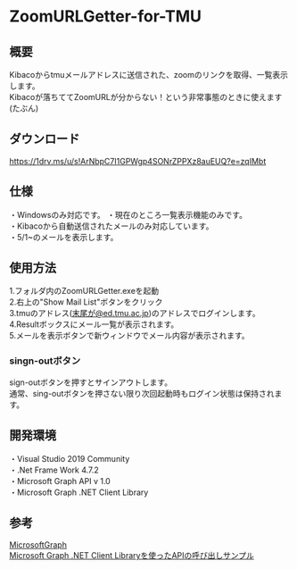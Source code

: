 # ZoomURLGetter-for-TMU
## 概要
Kibacoからtmuメールアドレスに送信された、zoomのリンクを取得、一覧表示します。  
Kibacoが落ちててZoomURLが分からない！という非常事態のときに使えます(たぶん)
## ダウンロード
https://1drv.ms/u/s!ArNbpC7I1GPWgp4SONrZPPXz8auEUQ?e=zqIMbt

## 仕様
・Windowsのみ対応です。
・現在のところ一覧表示機能のみです。  
・Kibacoから自動送信されたメールのみ対応しています。　　  
・5/1~のメールを表示します。  
## 使用方法
1.フォルダ内のZoomURLGetter.exeを起動  
2.右上の"Show Mail List"ボタンをクリック  
3.tmuのアドレス(末尾が@ed.tmu.ac.jp)のアドレスでログインします。  
4.Resultボックスにメール一覧が表示されます。  
5.メールを表示ボタンで新ウィンドウでメール内容が表示されます。  

### singn-outボタン
sign-outボタンを押すとサインアウトします。  
通常、sing-outボタンを押さない限り次回起動時もログイン状態は保持されます。

##  開発環境
・Visual Studio 2019 Community  
・.Net Frame Work 4.7.2  
・Microsoft Graph API v 1.0  
・Microsoft Graph .NET Client Library  

##  参考
[MicrosoftGraph](https://docs.microsoft.com/ja-jp/graph/overview)  
[Microsoft Graph .NET Client Libraryを使ったAPIの呼び出しサンプル](https://www.ka-net.org/blog/?p=10169)  

